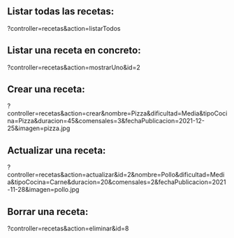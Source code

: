 ## Listar todas las recetas: ##
?controller=recetas&action=listarTodos
## Listar una receta en concreto: ##
?controller=recetas&action=mostrarUno&id=2
## Crear una receta: ##
?controller=recetas&action=crear&nombre=Pizza&dificultad=Media&tipoCocina=Pizza&duracion=45&comensales=3&fechaPublicacion=2021-12-25&imagen=pizza.jpg
## Actualizar una receta: ##
?controller=recetas&action=actualizar&id=2&nombre=Pollo&dificultad=Media&tipoCocina=Carne&duracion=20&comensales=2&fechaPublicacion=2021-11-28&imagen=pollo.jpg
## Borrar una receta: ##
?controller=recetas&action=eliminar&id=8